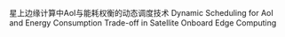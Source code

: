 星上边缘计算中AoI与能耗权衡的动态调度技术
Dynamic Scheduling for AoI and Energy Consumption Trade-off in Satellite Onboard Edge Computing
